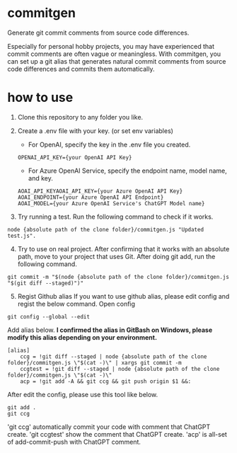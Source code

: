 # commitgen
Generate git commit comments from source code differences.

Especially for personal hobby projects, you may have experienced that commit comments are often vague or meaningless. With commitgen, you can set up a git alias that generates natural commit comments from source code differences and commits them automatically.

# how to use
1. Clone this repository to any folder you like.
   
2. Create a .env file with your key. (or set env variables)
	- For OpenAI, specify the key in the .env file you created.
	```:.env
	OPENAI_API_KEY={your OpenAI API Key}
	```
	- For Azure OpenAI Service, specify the endpoint name, model name, and key.
	```:.env
	AOAI_API_KEYAOAI_API_KEY={your Azure OpenAI API Key}
	AOAI_ENDPOINT={your Azure OpenAI API Endpoint}
	AOAI_MODEL={your Azure OpenAI Service's ChatGPT Model name}
	```

3. Try running a test. Run the following command to check if it works.
```
node {absolute path of the clone folder}/commitgen.js "Updated test.js".
```

4. Try to use on real project.
After confirming that it works with an absolute path, move to your project that uses Git. After doing git add, run the following command.
```
git commit -m "$(node {absolute path of the clone folder}/commitgen.js "$(git diff --staged)")"
```

5. Regist Github alias
If you want to use github alias, please edit config and regist the below command.
Open config
```
git config --global --edit
```
Add alias below.
**I confirmed the alias in GitBash on Windows, please modify this alias depending on your environment.**
```
[alias]
	ccg = !git diff --staged | node {absolute path of the clone folder}/commitgen.js \"$(cat -)\" | xargs git commit -m
	ccgtest = !git diff --staged | node {absolute path of the clone folder}/commitgen.js \"$(cat -)\"
	acp = !git add -A && git ccg && git push origin $1 &&:
```
After edit the config, please use this tool like below.
```
git add .
git ccg
```
'git ccg' automatically commit your code with comment that ChatGPT create.
'git ccgtest' show the comment that ChatGPT create.
'acp' is all-set of add-commit-push with ChatGPT comment.